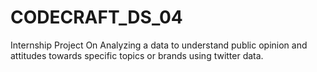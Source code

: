 # CODECRAFT_DS_04
Internship Project On Analyzing a data to understand public opinion and attitudes towards specific topics or brands using twitter data.
